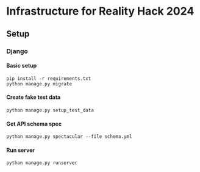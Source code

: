 # Infrastructure for Reality Hack 2024

## Setup

### Django

#### Basic setup

```shell
pip install -r requirements.txt
python manage.py migrate
```

#### Create fake test data

```shell
python manage.py setup_test_data
```

#### Get API schema spec

```shell
python manage.py spectacular --file schema.yml
```

#### Run server

```shell
python manage.py runserver
```
